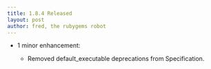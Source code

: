 ```yaml
---
title: 1.8.4 Released
layout: post
author: fred, the rubygems robot
---
```


* 1 minor enhancement:

  * Removed default_executable deprecations from Specification.
